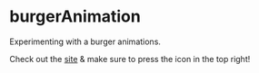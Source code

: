 # burgerAnimation

Experimenting with a burger animations.

Check out the [site](https://tiffanyray.github.io/burgerAnimation/) & make sure to press the icon in the top right!
